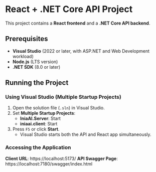 
# React + .NET Core API Project

This project contains a **React frontend** and a **.NET Core API backend**.

## Prerequisites

- **Visual Studio** (2022 or later, with ASP.NET and Web Development workload)
- **Node.js** (LTS version)
- **.NET SDK** (8.0 or later)



## Running the Project

### Using Visual Studio (Multiple Startup Projects)

1. Open the solution file (`.sln`) in Visual Studio.
2. Set **Multiple Startup Projects**:
   - **IniaAI.Server**: Start
   - **iniaai.client**: Start
3. Press `F5` or click **Start**.
   - Visual Studio starts both the API and React app simultaneously.

### Accessing the Application
**Client URL**: https://localhost:5173/
**API Swagger Page**: https://localhost:7180/swagger/index.html